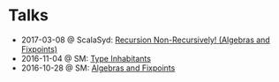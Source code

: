 # Talks

* 2017-03-08 @ ScalaSyd: [Recursion Non-Recursively! (Algebras and Fixpoints)](talks/20170308-ScalaSyd-Rercursion)
* 2016-11-04 @ SM: [Type Inhabitants](talks/20161104-SM-Inhabitants)
* 2016-10-28 @ SM: [Algebras and Fixpoints](talks/20161028-SM-Recursion)
